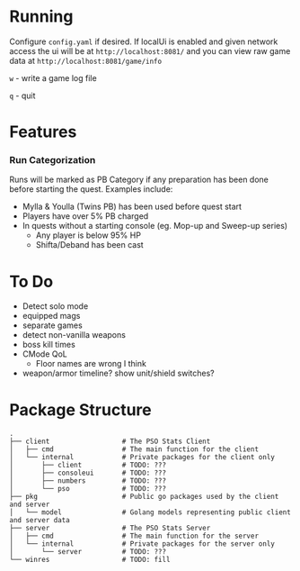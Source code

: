 # Running

Configure `config.yaml` if desired. If localUi is enabled and given network access the ui will be at `http://localhost:8081/` and you can view raw game data at `http://localhost:8081/game/info`

`w` - write a game log file

`q` - quit

# Features

### Run Categorization

Runs will be marked as PB Category if any preparation has been done before starting the quest. Examples include:
* Mylla & Youlla (Twins PB) has been used before quest start
* Players have over 5% PB charged
* In quests without a starting console (eg. Mop-up and Sweep-up series)
    - Any player is below 95% HP
    - Shifta/Deband has been cast


# To Do

* Detect solo mode
* equipped mags
* separate games
* detect non-vanilla weapons
* boss kill times
* CMode QoL
  - Floor names are wrong I think
* weapon/armor timeline? show unit/shield switches?

# Package Structure

    .
    ├── client                  # The PSO Stats Client
    │   ├── cmd                 # The main function for the client 
    │   └── internal            # Private packages for the client only 
    │       ├── client          # TODO: ???
    │       ├── consoleui       # TODO: ???
    │       ├── numbers         # TODO: ???
    │       └── pso             # TODO: ???
    ├── pkg                     # Public go packages used by the client and server
    │   └── model               # Golang models representing public client and server data
    ├── server                  # The PSO Stats Server
    │   ├── cmd                 # The main function for the server 
    │   └── internal            # Private packages for the server only 
    │       └── server          # TODO: ???
    └── winres                  # TODO: fill
